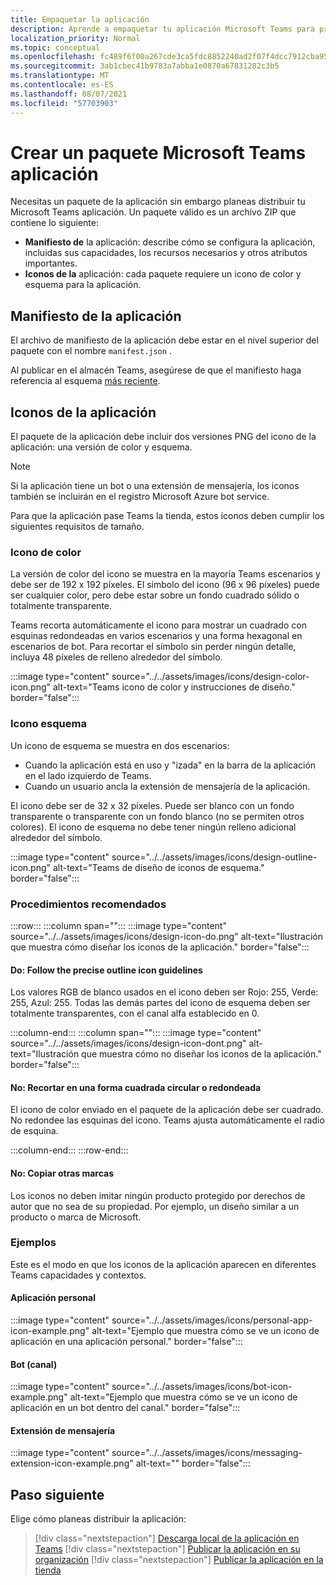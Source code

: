 ```yaml
---
title: Empaquetar la aplicación
description: Aprende a empaquetar tu aplicación Microsoft Teams para probar, cargar y publicar en la tienda.
localization_priority: Normal
ms.topic: conceptual
ms.openlocfilehash: fc489f6f00a267cde3ca5fdc8852240ad2f07f4dcc7912cba9550728fdcd9402
ms.sourcegitcommit: 3ab1cbec41b9783a7abba1e0870a67831282c3b5
ms.translationtype: MT
ms.contentlocale: es-ES
ms.lasthandoff: 08/07/2021
ms.locfileid: "57703903"
---
```

# <a name="create-a-microsoft-teams-app-package"></a>Crear un paquete Microsoft Teams aplicación

Necesitas un paquete de la aplicación sin embargo planeas distribuir tu Microsoft Teams aplicación. Un paquete válido es un archivo ZIP que contiene lo siguiente:

* **Manifiesto de** la aplicación: describe cómo se configura la aplicación, incluidas sus capacidades, los recursos necesarios y otros atributos importantes.
* **Iconos de la** aplicación: cada paquete requiere un icono de color y esquema para la aplicación.

## <a name="app-manifest"></a>Manifiesto de la aplicación

El archivo de manifiesto de la aplicación debe estar en el nivel superior del paquete con el nombre `manifest.json` . 

Al publicar en el almacén Teams, asegúrese de que el manifiesto haga referencia al esquema [más reciente](~/resources/schema/manifest-schema.md).

## <a name="app-icons"></a>Iconos de la aplicación

El paquete de la aplicación debe incluir dos versiones PNG del icono de la aplicación: una versión de color y esquema.

> [!Note]
> Si la aplicación tiene un bot o una extensión de mensajería, los iconos también se incluirán en el registro Microsoft Azure bot service.

Para que la aplicación pase Teams la tienda, estos iconos deben cumplir los siguientes requisitos de tamaño.

### <a name="color-icon"></a>Icono de color

La versión de color del icono se muestra en la mayoría Teams escenarios y debe ser de 192 x 192 píxeles. El símbolo del icono (96 x 96 píxeles) puede ser cualquier color, pero debe estar sobre un fondo cuadrado sólido o totalmente transparente.

Teams recorta automáticamente el icono para mostrar un cuadrado con esquinas redondeadas en varios escenarios y una forma hexagonal en escenarios de bot. Para recortar el símbolo sin perder ningún detalle, incluya 48 píxeles de relleno alrededor del símbolo.

:::image type="content" source="../../assets/images/icons/design-color-icon.png" alt-text="Teams icono de color y instrucciones de diseño." border="false":::

### <a name="outline-icon"></a>Icono esquema

Un icono de esquema se muestra en dos escenarios:

* Cuando la aplicación está en uso y "izada" en la barra de la aplicación en el lado izquierdo de Teams.
* Cuando un usuario ancla la extensión de mensajería de la aplicación.

El icono debe ser de 32 x 32 píxeles. Puede ser blanco con un fondo transparente o transparente con un fondo blanco (no se permiten otros colores). El icono de esquema no debe tener ningún relleno adicional alrededor del símbolo.

:::image type="content" source="../../assets/images/icons/design-outline-icon.png" alt-text="Teams de diseño de iconos de esquema." border="false":::

### <a name="best-practices"></a>Procedimientos recomendados

:::row:::
   :::column span="":::
:::image type="content" source="../../assets/images/icons/design-icon-do.png" alt-text="Ilustración que muestra cómo diseñar los iconos de la aplicación." border="false":::

#### <a name="do-follow-the-precise-outline-icon-guidelines"></a>Do: Follow the precise outline icon guidelines

Los valores RGB de blanco usados en el icono deben ser Rojo: 255, Verde: 255, Azul: 255. Todas las demás partes del icono de esquema deben ser totalmente transparentes, con el canal alfa establecido en 0.

   :::column-end:::
   :::column span="":::
:::image type="content" source="../../assets/images/icons/design-icon-dont.png" alt-text="Ilustración que muestra cómo no diseñar los iconos de la aplicación." border="false":::

#### <a name="dont-crop-in-a-circular-or-rounded-square-shape"></a>No: Recortar en una forma cuadrada circular o redondeada

El icono de color enviado en el paquete de la aplicación debe ser cuadrado. No redondee las esquinas del icono. Teams ajusta automáticamente el radio de esquina.

   :::column-end:::
:::row-end:::

#### <a name="dont-copy-other-brands"></a>No: Copiar otras marcas

Los iconos no deben imitar ningún producto protegido por derechos de autor que no sea de su propiedad. Por ejemplo, un diseño similar a un producto o marca de Microsoft.

### <a name="examples"></a>Ejemplos

Este es el modo en que los iconos de la aplicación aparecen en diferentes Teams capacidades y contextos.

#### <a name="personal-app"></a>Aplicación personal

:::image type="content" source="../../assets/images/icons/personal-app-icon-example.png" alt-text="Ejemplo que muestra cómo se ve un icono de aplicación en una aplicación personal." border="false":::

#### <a name="bot-channel"></a>Bot (canal)

:::image type="content" source="../../assets/images/icons/bot-icon-example.png" alt-text="Ejemplo que muestra cómo se ve un icono de aplicación en un bot dentro del canal." border="false":::

#### <a name="messaging-extension"></a>Extensión de mensajería

:::image type="content" source="../../assets/images/icons/messaging-extension-icon-example.png" alt-text="<texto alternativo>" border="false":::

## <a name="next-step"></a>Paso siguiente

Elige cómo planeas distribuir la aplicación:

> [!div class="nextstepaction"]
> [Descarga local de la aplicación en Teams](~/concepts/deploy-and-publish/apps-upload.md)
> [!div class="nextstepaction"]
> [Publicar la aplicación en su organización](/MicrosoftTeams/tenant-apps-catalog-teams?toc=/microsoftteams/platform/toc.json&bc=/MicrosoftTeams/breadcrumb/toc.json)
> [!div class="nextstepaction"]
> [Publicar la aplicación en la tienda](~/concepts/deploy-and-publish/appsource/publish.md)
